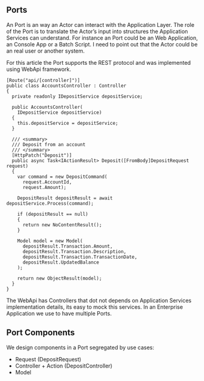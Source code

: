 ## Ports
An Port is an way an Actor can interact with the Application Layer. The role of the Port is to translate the Actor’s input into structures the Application Services can understand. For instance an Port could be an Web Application, an Console App or a Batch Script. I need to point out that the Actor could be an real user or another system.

For this article the Port supports the REST protocol and was implemented using WebApi framework.

```
[Route("api/[controller]")]
public class AccountsController : Controller
{
  private readonly IDepositService depositService;

  public AccountsController(
    IDepositService depositService)
  {
    this.depositService = depositService;
  }

  /// <summary>
  /// Deposit from an account
  /// </summary>
  [HttpPatch("Deposit")]
  public async Task<IActionResult> Deposit([FromBody]DepositRequest request)
  {
    var command = new DepositCommand(
      request.AccountId,
      request.Amount);

    DepositResult depositResult = await depositService.Process(command);

    if (depositResult == null)
    {
      return new NoContentResult();
    }

    Model model = new Model(
      depositResult.Transaction.Amount,
      depositResult.Transaction.Description,
      depositResult.Transaction.TransactionDate,
      depositResult.UpdatedBalance
    );

    return new ObjectResult(model);
  }
}
```

The WebApi has Controllers that dot not depends on Application Services implementation details, its easy to mock this services. In an Enterprise Application we use to have multiple Ports.

## Port Components
We design components in a Port segregated by use cases:

* Request (DepositRequest)
* Controller + Action (DepositController)
* Model
